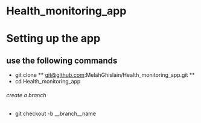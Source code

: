 # Health_monitoring_app

# Setting up the app
## use the following commands 
- git clone ** git@github.com:MelahGhislain/Health_monitoring_app.git ** 
- cd Health_monitoring_app

###### create a branch

- git checkout -b __branch__name
